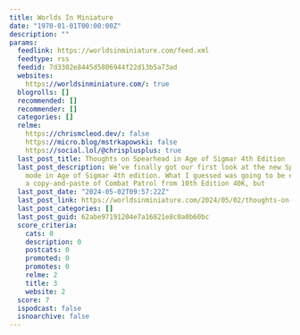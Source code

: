 ```yaml
---
title: Worlds In Miniature
date: "1970-01-01T00:00:00Z"
description: ""
params:
  feedlink: https://worldsinminiature.com/feed.xml
  feedtype: rss
  feedid: 7d3302e8445d5806944f22d13b5a73ad
  websites:
    https://worldsinminiature.com/: true
  blogrolls: []
  recommended: []
  recommender: []
  categories: []
  relme:
    https://chrismcleod.dev/: false
    https://micro.blog/mstrkapowski: false
    https://social.lol/@chrisplusplus: true
  last_post_title: Thoughts on Spearhead in Age of Sigmar 4th Edition
  last_post_description: We’ve finally got our first look at the new Spearhead game
    mode in Age of Sigmar 4th edition. What I guessed was going to be essentially
    a copy-and-paste of Combat Patrol from 10th Edition 40K, but
  last_post_date: "2024-05-02T09:57:22Z"
  last_post_link: https://worldsinminiature.com/2024/05/02/thoughts-on-spearhead.html
  last_post_categories: []
  last_post_guid: 62abe97191204e7a16821e8c0a0b60bc
  score_criteria:
    cats: 0
    description: 0
    postcats: 0
    promoted: 0
    promotes: 0
    relme: 2
    title: 3
    website: 2
  score: 7
  ispodcast: false
  isnoarchive: false
---
```


